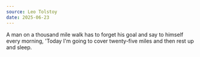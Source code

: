 ```yaml
---
source: Leo Tolstoy
date: 2025-06-23
---
```


A man on a thousand mile walk has to forget his goal and say to himself every morning, 'Today I'm going to cover twenty-five miles and then rest up and sleep.